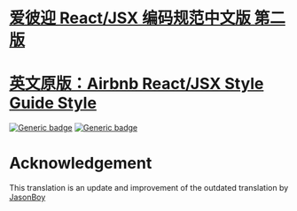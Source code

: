 # [爱彼迎 React/JSX 编码规范中文版 第二版](react/) 
# [英文原版：Airbnb React/JSX Style Guide Style](https://github.com/airbnb/javascript/tree/master/react)

[![Generic badge](https://img.shields.io/badge/Version-Feb7%202020-<COLOR>.svg)](https://shields.io/) 
[![Generic badge](https://img.shields.io/badge/UpToDate-Yes-<COLOR>.svg)](https://shields.io/) 


# Acknowledgement
This translation is an update and improvement of the outdated translation by [JasonBoy](https://github.com/JasonBoy/javascript/tree/master/react)

